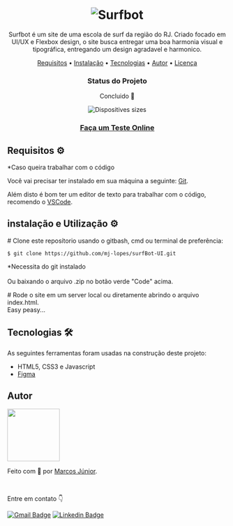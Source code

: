 <h1 align='center'><img src='https://user-images.githubusercontent.com/56007721/140630500-90fb9546-7e02-4b8a-9b68-df147e05b1f6.png' alt='Surfbot'></h1>
<p align='center'>
Surfbot é um site de uma escola de surf da região do RJ. Criado focado em UI/UX e Flexbox design, o site busca entregar uma boa harmonia visual e tipográfica, entregando um design agradavel e harmonico. 
</p>

<p align="center">
 <a href="#requisitos">Requisitos</a> •
 <a href="#instalacao">Instalação</a> • 
 <a href="#tecnologias">Tecnologias</a> •   
 <a href="#autor">Autor</a> •
 <a href="#licenca">Licença</a> 
</p>

<div align='center'>
<h3>Status do Projeto</h3>
<p> Concluido 🌟</p>

![Dispositives sizes](https://user-images.githubusercontent.com/56007721/140631294-c3753ddd-9644-4690-9c3e-7ff20c1d151a.png)
 <h3> <a href='https://mj-lopes.github.io/surfBot-UI/'>Faça um Teste Online</a></h3>

</div>
 
 
<h2 id='requisitos'> Requisitos ⚙</h2>
*Caso queira trabalhar com o código</br>

Você vai precisar ter instalado em sua máquina a seguinte: [Git](https://git-scm.com).

Além disto é bom ter um editor de texto para trabalhar com o código, recomendo o [VSCode](https://code.visualstudio.com/).

<h2 id='instalacao'> instalação e Utilização ⚙</h2>

<p># Clone este reposítorio usando o gitbash, cmd ou terminal de preferência:  
 
 ``` $ git clone https://github.com/mj-lopes/surfBot-UI.git ``` 
 
 *Necessita do git instalado  
</br>Ou baixando o arquivo .zip no botão verde "Code" acima. <br/> </p>
 <p># Rode o site em um server local ou diretamente abrindo o arquivo index.html.  <br/>
 Easy peasy...</p>

<h2 id='tecnologias'> Tecnologias 🛠 </h2>

As seguintes ferramentas foram usadas na construção deste projeto:

- HTML5, CSS3 e Javascript 
- [Figma](https://www.figma.com/ui-design-tool/)

<h2 id='autor'> Autor </h2>

<img src='https://user-images.githubusercontent.com/56007721/140599522-58255910-aa8e-4045-9cf9-2f061d6dd472.png' style="width: 120px;">
<p>Feito com 🧡 por <a href='https://github.com/mj-lopes'>Marcos Júnior</a>. </p><br/>
<p>Entre em contato 👇

[![Gmail Badge](https://img.shields.io/badge/-mlrj.junior%40gmail.com-c14438?style=flat-square&logo=Gmail&logoColor=white&link=mailto:mlrj.junior@gmail.com)](mailto:mlrj.junior@gmail.com)
[![Linkedin Badge](https://img.shields.io/badge/-Marcos_Junior-blue?style=flat-square&logo=Linkedin&logoColor=white&link=https://www.linkedin.com/in/mlrjunior/)](https://www.linkedin.com/in/mlrjunior/) 
</p>
